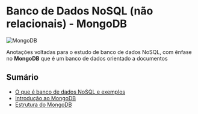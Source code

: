 # Banco de Dados NoSQL (não relacionais) - MongoDB

![MongoDB](https://img.shields.io/badge/MongoDB-%234ea94b.svg?style=for-the-badge&logo=mongodb&logoColor=white)

Anotações voltadas para o estudo de banco de dados NoSQL, com ênfase no **MongoDB** que é um banco de dados orientado a documentos

## Sumário

- [O que é banco de dados NoSQL e exemplos](./content/introduction.md)
- [Introdução ao MongoDB](./content/mongodb.md)
- [Estrutura do MongoDB](./content/structure.md)
